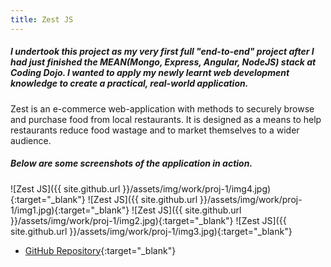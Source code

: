```yaml
---
title: Zest JS
---
```

##### I undertook this project as my very first full "end-to-end" project after I had just finished the MEAN(Mongo, Express, Angular, NodeJS) stack at Coding Dojo. I wanted to apply my newly learnt web development knowledge to create a practical, real-world application.

Zest is an e-commerce web-application with methods to securely browse and purchase food from local restaurants. It is designed as a means to help restaurants reduce food wastage and to market themselves to a wider audience.

##### Below are some screenshots of the application in action.

![Zest JS]({{ site.github.url }}/assets/img/work/proj-1/img4.jpg){:target="_blank"}
![Zest JS]({{ site.github.url }}/assets/img/work/proj-1/img1.jpg){:target="_blank"}
![Zest JS]({{ site.github.url }}/assets/img/work/proj-1/img2.jpg){:target="_blank"}
![Zest JS]({{ site.github.url }}/assets/img/work/proj-1/img3.jpg){:target="_blank"}

- [GitHub Repository](https://github.com/crikeli/ZestJS){:target="_blank"}
<!-- - [Live Site](https://zest.stamplayapp.com) -->
